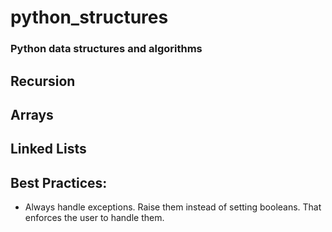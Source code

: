 # python_structures
### Python data structures and algorithms

## Recursion

## Arrays

## Linked Lists

## Best Practices:
- Always handle exceptions. Raise them instead of setting booleans. That enforces the user to handle them.
